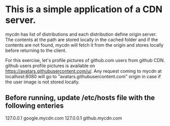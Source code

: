 # This is a simple application of a CDN server. 

mycdn has list of distributions and each distribution define origin server. The contents at the path are stored locally in the cached folder and if the contents are not found, mycdn will fetch it from the origin and stores locally before returning to the client.

For this exercise, let's profile pictures of github.com users from github CDN. github users profile pictures is available on https://avatars.githubusercontent.com/u/<userid>. Any request coming to mycdn at localhost:8080 will go to "avatars.githubusercontent.com" origin in case if the user image is not stored locally. 

## Before running, update /etc/hosts file with the following enteries
127.0.0.1 google.mycdn.com
127.0.0.1 github.mycdn.com

